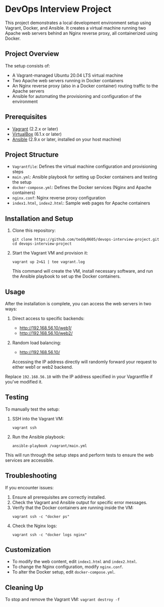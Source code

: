 # DevOps Interview Project

This project demonstrates a local development environment setup using Vagrant, Docker, and Ansible. It creates a virtual machine running two Apache web servers behind an Nginx reverse proxy, all containerized using Docker.

## Project Overview

The setup consists of:
- A Vagrant-managed Ubuntu 20.04 LTS virtual machine
- Two Apache web servers running in Docker containers
- An Nginx reverse proxy (also in a Docker container) routing traffic to the Apache servers
- Ansible for automating the provisioning and configuration of the environment

## Prerequisites

- [Vagrant](https://www.vagrantup.com/downloads) (2.2.x or later)
- [VirtualBox](https://www.virtualbox.org/wiki/Downloads) (6.1.x or later)
- [Ansible](https://docs.ansible.com/ansible/latest/installation_guide/intro_installation.html) (2.9.x or later, installed on your host machine)

## Project Structure

- `Vagrantfile`: Defines the virtual machine configuration and provisioning steps
- `main.yml`: Ansible playbook for setting up Docker containers and testing the setup
- `docker-compose.yml`: Defines the Docker services (Nginx and Apache containers)
- `nginx.conf`: Nginx reverse proxy configuration
- `index1.html`, `index2.html`: Sample web pages for Apache containers

## Installation and Setup

1. Clone this repository:
   ```
   git clone https://github.com/teddy0605/devops-interview-project.git
   cd devops-interview-project
   ```

2. Start the Vagrant VM and provision it:
   ```
   vagrant up 2>&1 | tee vagrant.log
   ```
   This command will create the VM, install necessary software, and run the Ansible playbook to set up the Docker containers.

## Usage

After the installation is complete, you can access the web servers in two ways:

1. Direct access to specific backends:
   - http://192.168.56.10/web1/
   - http://192.168.56.10/web2/

2. Random load balancing:
   - http://192.168.56.10/
   
   Accessing the IP address directly will randomly forward your request to either web1 or web2 backend.

Replace `192.168.56.10` with the IP address specified in your Vagrantfile if you've modified it.

## Testing

To manually test the setup:

1. SSH into the Vagrant VM:
   ```
   vagrant ssh
   ```

2. Run the Ansible playbook:
   ```
   ansible-playbook /vagrant/main.yml
   ```

This will run through the setup steps and perform tests to ensure the web services are accessible.

## Troubleshooting

If you encounter issues:

1. Ensure all prerequisites are correctly installed.
2. Check the Vagrant and Ansible output for specific error messages.
3. Verify that the Docker containers are running inside the VM:
   ```
   vagrant ssh -c "docker ps"
   ```
4. Check the Nginx logs:
   ```
   vagrant ssh -c "docker logs nginx"
   ```

## Customization

- To modify the web content, edit `index1.html` and `index2.html`.
- To change the Nginx configuration, modify `nginx.conf`.
- To alter the Docker setup, edit `docker-compose.yml`.

## Cleaning Up

To stop and remove the Vagrant VM:
    ```
    vagrant destroy -f
    ```